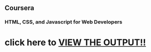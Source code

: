 ## Coursera 
### HTML, CSS, and Javascript for Web Developers


# click here to [ VIEW THE OUTPUT!!](https://polkam-vineeth.github.io/WebApp-Projects/Module-2)
